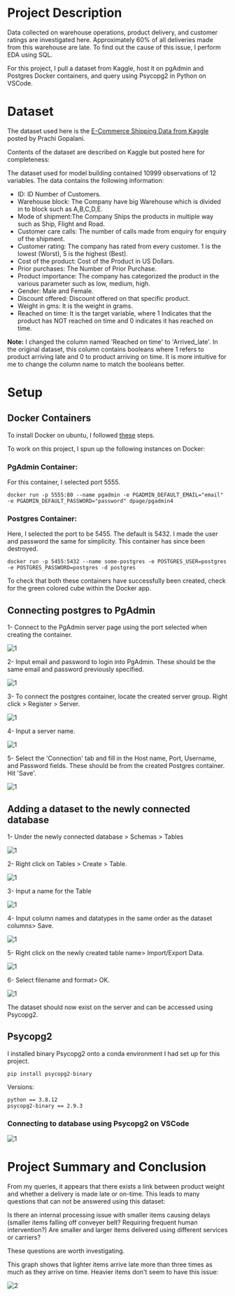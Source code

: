 # Project Description

Data collected on warehouse operations, product delivery, and customer ratings are investigated here. Approximately 60% of all deliveries made from this warehouse are late. To find out the cause of this issue, I perform EDA using SQL.

For this project, I pull a dataset from Kaggle, host it on pgAdmin and Postgres Docker containers, and query using Psycopg2 in Python on VSCode.

# Dataset

The dataset used here is the [E-Commerce Shipping Data from Kaggle](https://www.kaggle.com/datasets/prachi13/customer-analytics) posted by Prachi Gopalani. 

Contents of the dataset are described on Kaggle but posted here for completeness:

The dataset used for model building contained 10999 observations of 12 variables.
The data contains the following information:

- ID: ID Number of Customers.
- Warehouse block: The Company have big Warehouse which is divided in to block such as A,B,C,D,E.
- Mode of shipment:The Company Ships the products in multiple way such as Ship, Flight and Road.
- Customer care calls: The number of calls made from enquiry for enquiry of the shipment.
- Customer rating: The company has rated from every customer. 1 is the lowest (Worst), 5 is the highest (Best).
- Cost of the product: Cost of the Product in US Dollars.
- Prior purchases: The Number of Prior Purchase.
- Product importance: The company has categorized the product in the various parameter such as low, medium, high.
- Gender: Male and Female.
- Discount offered: Discount offered on that specific product.
- Weight in gms: It is the weight in grams.
- Reached on time: It is the target variable, where 1 Indicates that the product has NOT reached on time and 0 indicates it has reached on time.

**Note:** I changed the column named 'Reached on time' to 'Arrived_late'. In the original dataset, this column contains booleans where 1 refers to product arriving late and 0 to product arriving on time. It is more intuitive for me to change the column name to match the booleans better.

# Setup
## Docker Containers

To install Docker on ubuntu, I followed [these](https://docs.docker.com/desktop/install/ubuntu/) steps.

To work on this project, I spun up the following instances on Docker:

### PgAdmin Container:

For this container, I selected port 5555.

```
docker run -p 5555:80 --name pgadmin -e PGADMIN_DEFAULT_EMAIL="email" -e PGADMIN_DEFAULT_PASSWORD="password" dpage/pgadmin4
```

### Postgres Container:

Here, I selected the port to be 5455. The default is 5432. I made the user and password the same for simplicity. This container has since been destroyed.
```
docker run -p 5455:5432 --name some-postgres -e POSTGRES_USER=postgres -e POSTGRES_PASSWORD=postgres -d postgres
```

To check that both these containers have successfully been created, check for the green colored cube within the Docker app.

## Connecting postgres to PgAdmin

1- Connect to the PgAdmin server page using the port selected when creating the container.

![1](/1.png)

2- Input email and password to login into PgAdmin. These should be the same email and password previously specified.

![1](/2.png)

3- To connect the postgres container, locate the created server group. Right click > Register > Server.

![1](/5.png)

4- Input a server name.

![1](/6.png)

5- Select the 'Connection' tab and fill in the Host name, Port, Username, and Password fields. These should be from the created Postgres container. Hit 'Save'.

![1](/7.png)

## Adding a dataset to the newly connected database

1- Under the newly connected database > Schemas > Tables 

![1](/16.png)

2- Right click on Tables > Create > Table.

![1](/8.png)

3- Input a name for the Table

![1](/9.png)

4- Input column names and datatypes in the same order as the dataset columns> Save.

![1](/10.png)

5- Right click on the newly created table name> Import/Export Data.

![1](/11.png)

6- Select filename and format> OK.

![1](/12.png)

The dataset should now exist on the server and can be accessed using Psycopg2.




## Psycopg2

I installed binary Psycopg2 onto a conda environment I had set up for this project. 


```
pip install psycopg2-binary
```

Versions:

```
python == 3.8.12
psycopg2-binary == 2.9.3
```

### Connecting to database using Psycopg2 on VSCode

![1](/14.png)
# Project Summary and Conclusion

From my queries, it appears that there exists a link between product weight and whether a delivery is made late or on-time. This leads to many questions that can not be answered using this dataset:

Is there an internal processing issue with smaller items causing delays (smaller items falling off conveyer belt? Requiring frequent human intervention?) Are smaller and larger items delivered using different services or carriers?

These questions are worth investigating.

This graph shows that lighter items arrive late more than three times as much as they arrive on time. Heavier items don't seem to have this issue:

![2](graph_visualiser-1662571557102.png)